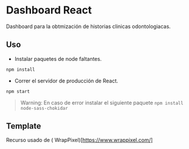  # Dashboard React

 Dashboard para la obtmización de historias clinicas odontologiacas.

## Uso

- Instalar paquetes de node faltantes.

``` sh
npm install
```

- Correr el servidor de producción de React.

``` sh
npm start
```

> Warning: En caso de error instalar el siguiente paquete `npm install node-sass-chokidar`


## Template

Recurso usado de ( WrapPixel)[https://www.wrappixel.com/]
